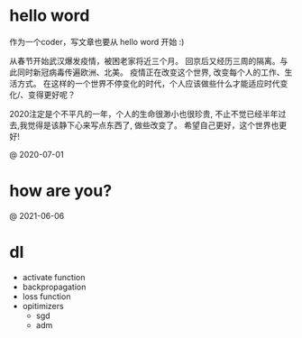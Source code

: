 

# hello word


作为一个coder，写文章也要从 hello word 开始 :)


从春节开始武汉爆发疫情，被困老家将近三个月。 回京后又经历三周的隔离。与此同时新冠病毒传遍欧洲、北美。 疫情正在改变这个世界, 改变每个人的工作、生活方式。
在这样的一个世界不停变化的时代，个人应该做些什么才能适应时代变化/、变得更好呢？

2020注定是个不平凡的一年，个人的生命很渺小也很珍贵,
不止不觉已经半年过去,我觉得是该静下心来写点东西了, 做些改变了。
希望自己更好，这个世界也更好!


@ 2020-07-01


# how are you?

@ 2021-06-06


# dl
* activate function
* backpropagation
* loss function 
* opitimizers
  * sgd
  * adm